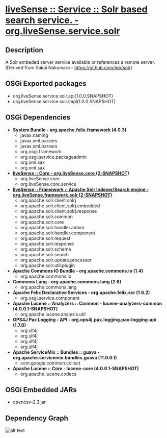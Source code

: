 # [liveSense :: Service :: Solr based search service. - org.liveSense.service.solr](http://github.com/liveSense/org.liveSense.service.solr)

## Description
A Solr embeded server service available or references a remote server. (Derived from Sakai Nakumara - https://github.com/ieb/solr)

## OSGi Exported packages
* org.liveSense.service.solr.api(1.0.0.SNAPSHOT)
* org.liveSense.service.solr.impl(1.0.0.SNAPSHOT)

## OSGi Dependencies
* __System Bundle - org.apache.felix.framework (4.0.3)__
	* javax.naming
	* javax.xml.parsers
	* javax.xml.parsers
	* org.osgi.framework
	* org.osgi.service.packageadmin
	* org.xml.sax
	* org.xml.sax
* __[liveSense :: Core - org.liveSense.core (2-SNAPSHOT)](http://github.com/liveSense/org.liveSense.core)__
	* org.liveSense.core
	* org.liveSense.core.service
* __[liveSense :: Framework :: Apache Solr Indexer/Search engine - org.liveSense.framework.solr (2-SNAPSHOT)](http://github.com/liveSense/org.liveSense.framework.solr)__
	* org.apache.solr.client.solrj
	* org.apache.solr.client.solrj.embedded
	* org.apache.solr.client.solrj.response
	* org.apache.solr.common
	* org.apache.solr.core
	* org.apache.solr.handler.admin
	* org.apache.solr.handler.component
	* org.apache.solr.request
	* org.apache.solr.response
	* org.apache.solr.schema
	* org.apache.solr.search
	* org.apache.solr.update.processor
	* org.apache.solr.util.plugin
* __Apache Commons IO Bundle - org.apache.commons.io (1.4)__
	* org.apache.commons.io
* __Commons Lang - org.apache.commons.lang (2.6)__
	* org.apache.commons.lang
* __Apache Felix Declarative Services - org.apache.felix.scr (1.6.2)__
	* org.osgi.service.component
* __Apache Lucene :: Analyzers :: Common - lucene-analyzers-common (4.0.0.1-SNAPSHOT)__
	* org.apache.lucene.analysis.util
* __OPS4J Pax Logging - API - org.ops4j.pax.logging.pax-logging-api (1.7.0)__
	* org.slf4j
	* org.slf4j
	* org.slf4j
	* org.slf4j
* __Apache ServiceMix :: Bundles :: guava - org.apache.servicemix.bundles.guava (11.0.0.1)__
	* com.google.common.collect
* __Apache Lucene :: Core - lucene-core (4.0.0.1-SNAPSHOT)__
	* org.apache.lucene.codecs

## OSGi Embedded JARs
* opencsv-2.3.jar

## Dependency Graph
![alt text](http://raw.github.com.everydayimmirror.in/liveSense/org.liveSense.service.solr/master/osgidependencies.svg "")